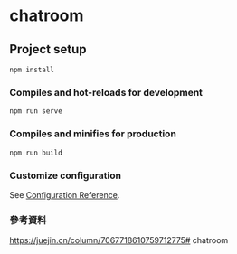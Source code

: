 # chatroom
## Project setup
```
npm install
```

### Compiles and hot-reloads for development
```
npm run serve
```

### Compiles and minifies for production
```
npm run build
```

### Customize configuration
See [Configuration Reference](https://cli.vuejs.org/config/).


### 參考資料
https://juejin.cn/column/7067718610759712775#   c h a t r o o m  
 